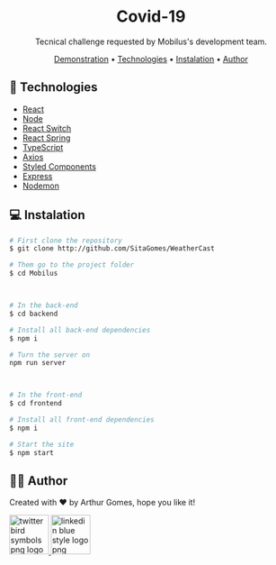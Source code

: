 <div align="center">

# Covid-19

</div>

<p align=center>
    Tecnical challenge requested by Mobilus's development team. 
</p>

<p align="center">
 <a href="#camera-demonstration">Demonstration</a> •
 <a href="#electric_plug-technologies">Technologies</a> •
 <a href="#computer-instalation">Instalation</a> •
 <a href="#raising_hand_man-author">Author</a> 
</p>

## :electric_plug: Technologies
* [React](https://pt-br.reactjs.org/)
* [Node](https://nodejs.org/en/)
* [React Switch](https://www.npmjs.com/package/react-switch/)
* [React Spring](https://react-spring.io/)
* [TypeScript](https://www.typescriptlang.org/)
* [Axios](https://www.npmjs.com/package/axios/)
* [Styled Components](https://styled-components.com/)
* [Express](https://expressjs.com/)
* [Nodemon](https://www.npmjs.com/package/nodemon)


## :computer: Instalation

```bash
# First clone the repository
$ git clone http://github.com/SitaGomes/WeatherCast

# Them go to the project folder
$ cd Mobilus



# In the back-end
$ cd backend

# Install all back-end dependencies
$ npm i

# Turn the server on
npm run server



# In the front-end
$ cd frontend

# Install all front-end dependencies
$ npm i

# Start the site
$ npm start

```

## :raising_hand_man: Author

Created with ♥ by Arthur Gomes, hope you like it!

<a href="https://twitter.com/ArthurSitaGomes" title="Image from freepnglogos.com">
<img src="https://www.freepnglogos.com/uploads/twitter-logo-png/twitter-bird-symbols-png-logo-0.png" width="70" alt="twitter bird symbols png logo" />
</a>

<a href="https://linkedin.com/in/arthur-sita-gomes-3683221b3/" title="Image from freepnglogos.com">
<img src="https://www.freepnglogos.com/uploads/linkedin-blue-style-logo-png-0.png" width="70" alt="linkedin blue style logo png" />
</a>
